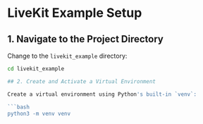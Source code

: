 # LiveKit Example Setup

## 1. Navigate to the Project Directory

Change to the `livekit_example` directory:
```bash
cd livekit_example

## 2. Create and Activate a Virtual Environment

Create a virtual environment using Python's built-in `venv`:

```bash
python3 -m venv venv

